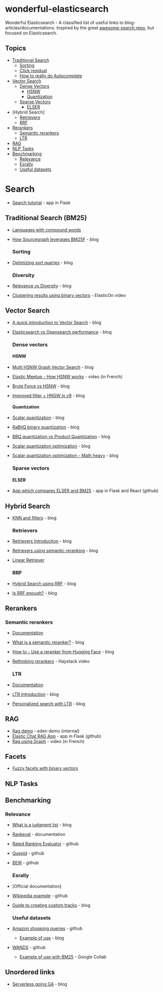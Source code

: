# wonderful-elasticsearch
Wonderful Elasticsearch - A classified list of useful links to blog-articles/documentations.
Inspired by the great [awesome-search repo](https://github.com/frutik/awesome-search), but focused on Elasticsearch.

## Topics

* [Traditional Search](#traditional-search)
  * [Sorting](#sorting)
  * [Click residual](https://observer.wunderwood.org/2022/08/08/click-residual-a-query-success-metric/)
  * [How to really do Autocomplete](https://bonsai.io/blog/how-to-really-do-autocomplete/)
* [Vector Search](#vector-search)
  * [Dense Vectors](#dense-vectors)
    * [HSNW](#hsnw)
    * [Quantization](#quantization)
  * [Sparse Vectors](#sparse-vectors)
    * [ELSER](#elser)
* [Hybrid Search]   
  * [Retrievers](#retrievers)
  * [RRF](#rrf)
* [Rerankers](#rerankers)
  * [Semantic rerankers](#semantic-rerankers)
  * [LTR](#ltr)
* [RAG](#rag)
* [NLP Tasks](#nlp-tasks)
* [Benchmarking](#benchmarking)
  * [Relevance](#relevance)
  * [Esrally](#esrally)
  * [Useful datasets](#useful-datasets)

# Search

* [Search tutorial](https://www.elastic.co/search-labs/tutorials/search-tutorial/welcome) - app in Flask

## Traditional Search (BM25)
* [Languages with compound words](https://www.elastic.co/search-labs/blog/compound-word-search)
* [How Sourcegraph leverages BM25F](https://sourcegraph.com/blog/keeping-it-boring-and-relevant-with-bm25f) - blog

  ### Sorting
* [Optimizing sort queries](https://www.elastic.co/blog/optimizing-sort-queries-in-elasticsearch-for-faster-results) - blog

  ### Diversity
* [Relevance vs Diversity](https://opensourceconnections.com/blog/2019/09/05/diversity-vs-relevance/) - blog
* [Clustering results using binary vectors](https://www.youtube.com/watch?v=sJU_8mtzH7Y&list=PL_mJOmq4zsHY3Q4uny7NIpTTaq3UK5qfU&index=5) - ElasticOn video

## Vector Search
* [A quick introduction to Vector Search](https://www.elastic.co/search-labs/blog/introduction-to-vector-search) - blog
* [Elasticsearch vs Opensearch performance](https://www.elastic.co/search-labs/blog/elasticsearch-opensearch-vector-search-performance-comparison) - blog

  ### Dense vectors

    #### HSNW
* [Multi HSNW Graph Vector Search](https://www.elastic.co/search-labs/blog/multi-graph-vector-search) - blog
* [Elastic Meetup - How HSNW works](https://www.youtube.com/watch?v=ly_COu_sHtI) - video (in French)
* [Brute Force vs HSNW](https://www.elastic.co/search-labs/blog/knn-exact-vs-approximate-search) - blog
* [Improved filter + HNSW in v9](https://www.elastic.co/search-labs/blog/filtered-hnsw-knn-search) - blog

    #### Quantization
* [Scalar quantization](https://www.elastic.co/search-labs/blog/evaluating-scalar-quantization) - blog
* [RaBitQ binary quantization](https://www.elastic.co/search-labs/blog/rabitq-explainer-101) - blog
* [BBQ quantization vs Product Quantization](https://www.elastic.co/search-labs/blog/bit-vectors-elasticsearch-bbq-vs-pq) - blog
* [Scalar quantization optimization](https://www.elastic.co/search-labs/blog/optimized-scalar-quantization-elasticsearch) - blog
* [Scalar quantization optimization - Math heavy](https://www.elastic.co/search-labs/blog/scalar-quantization-optimization) - blog

  ### Sparse vectors

    #### ELSER

* [App which compares ELSER and BM25](https://github.com/elastic/elasticsearch-labs/tree/main/example-apps/relevance-workbench) - app in Flask and React (github)

## Hybrid Search

* [KNN and filters](https://softwaredoug.com/blog/2025/02/08/elasticsearch-hybrid-search) - blog

  ### Retrievers
* [Retrievers Introduction](https://www.elastic.co/search-labs/blog/elasticsearch-retrievers-ga-8.16.0) - blog
* [Retrievers using semantic reranking](https://www.elastic.co/search-labs/blog/semantic-reranking-with-retrievers) - blog
* [Linear Retriever](https://www.elastic.co/search-labs/blog/linear-retriever-hybrid-search)

  ### RRF
* [Hybrid Search using RRF](https://www.elastic.co/search-labs/blog/hybrid-search-elasticsearch) - blog
* [Is RRF enough?](https://softwaredoug.com/blog/2024/11/03/rrf-is-not-enough) - blog

## Rerankers

  ### Semantic rerankers
* [Documentation](https://www.elastic.co/guide/en/elasticsearch/reference/current/semantic-reranking.html#semantic-reranking-in-es)
* [What is a semantic reranker?](https://www.elastic.co/search-labs/blog/elastic-semantic-reranker-part-1) - blog
* [How to - Use a reranker from Hugging Face](https://www.elastic.co/search-labs/blog/reranking-elasticsearch-hugging-face) - blog
* [Rethinking rerankers](https://haystackconf.com/eu2024/talk-2/) - Haystack video
 
  ### LTR
* [Documentation](https://www.elastic.co/guide/en/elasticsearch/reference/current/learning-to-rank.html)
* [LTR Introduction](https://www.elastic.co/search-labs/blog/elasticsearch-learning-to-rank-introduction) - blog
* [Personalized search with LTR](https://www.elastic.co/search-labs/blog/personalized-search-elasticsearch-ltr) - blog

## RAG
* [Rag demo](https://esre-openai-sample-app.prod-3.eden.elastic.dev/) - eden demo (internal)
* [Elastic Chat RAG App](https://github.com/elastic/elasticsearch-labs/tree/main/example-apps/chatbot-rag-app) - app in Flask (github)
* [Rag using Graph](https://www.youtube.com/watch?v=_oQzsOu2ok4) - video (in French)

## Facets
* [Fuzzy facets with binary vectors](https://www.youtube.com/watch?v=sJU_8mtzH7Y)

## NLP Tasks

## Benchmarking

  ### Relevance
* [What is a judgment list](https://softwaredoug.com/blog/2021/02/21/what-is-a-judgment-list) - blog
* [Rankeval](https://www.elastic.co/guide/en/elasticsearch/reference/current/search-rank-eval.html) - documentation
* [Rated Ranking Evaluator](https://github.com/SeaseLtd/rated-ranking-evaluator) - github
* [Quepid](https://github.com/o19s/quepid) - github
* [BEIR](https://github.com/beir-cellar/beir) - github

  ### Esrally
* [Official documentation]
* [Wikipedia example](https://github.com/elastic/rally-tracks/tree/master/wikipedia) - github
* [Guide to creating custom tracks](https://www.elastic.co/blog/creating-custom-es-rally-tracks-guide) - blog

  ### Useful datasets
* [Amazon shopping queries](https://github.com/amazon-science/esci-data/tree/main) - github
  * [Example of use](https://frutik.medium.com/playing-with-amazons-shopping-queries-datase-part-i-da24092aefa5) - blog
* [WANDS](https://github.com/wayfair/WANDS) - github
  * [Example of use with BM25](https://colab.research.google.com/drive/1yqSJg-99j1uv62CMKD4UC5ahdB1n7HO5?usp=sharing) - Google Collab
 
## Unordered links
* [Serverless going GA](https://www.elastic.co/search-labs/blog/elasticsearch-serverless-now-ga) - blog

